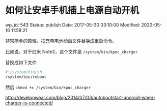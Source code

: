 # 如何让安卓手机插上电源自动开机


wp_id: 543
Status: publish
Date: 2017-05-30 03:10:00
Modified: 2020-05-16 11:58:21


非常简单的原理，把充电电池动画文件替换成重启命令。

比如说，对于红米 Note2，这个文件是 `/system/bin/kpoc_charger`

替换成如下文件

```sh
#!/system/bin/sh
/system/bin/reboot
```

然后 `chmod +x /system/bin/kpoc_charger`




http://developwear.com/blog/2014/07/03/autobootstart-android-when-charger-is-connected/